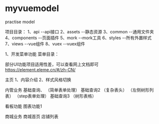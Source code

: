 # myvuemodel
practise model


项目目录：
1、api --api接口
2、assets --静态资源
3、common --通用文件夹
4、components --页面插件
5、mork --mork工具
6、styles --所有外置样式
7、views --vue组件
8、vuex --vuex组件


1、开发菜单功能
菜单目录：

部分UI功能项目适用性差，可以查看网上文档即可
https://element.eleme.cn/#/zh-CN/

主页
	1、内容介绍
	2、样式风格切换
		
内管业务
	基础查询、
		（简单表单处理）
	基础查询2
		（复杂表头）
		（左侧树形列表）
		（step表单处理）
	基础查询3
		（树形表格）

看板功能
	图表功能1
	
商城业务
	商城首页
	店铺列表
